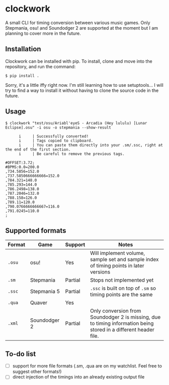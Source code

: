 # clockwork
A small CLI for timing conversion between various music games. Only Stepmania, osu! and Soundodger 2 are supported at the moment but I am planning to cover more in the future.

## Installation
Clockwork can be installed with pip. To install, clone and move into the repository, and run the command:

```console
$ pip install .
```

Sorry, it's a little iffy right now. I'm still learning how to use setuptools... I will try to find a way to install it without having to clone the source code in the future.

## Usage
```console
$ clockwork "test/osu/Ariabl'eyeS - Arcadia (Hey lululu) [Lunar Eclipse].osu" -i osu -o stepmania --show-result

      i     | Successfully converted!
      i     | Tags copied to clipboard.
      i     | You can paste them directly into your .sm/.ssc, right at the end of the first section.
      i     | Be careful to remove the previous tags.

#OFFSET:3.72;
#BPMS:0.0=200.0
,734.5856=152.0
,737.5850666666666=152.0
,784.321=148.0
,785.293=144.0
,786.2498=138.0
,787.2046=132.0
,788.158=126.0
,789.11=120.0
,790.0766666666667=116.0
,791.0245=110.0
;
```

## Supported formats

| Format | Game         | Support | Notes                                                                                                            |
|--------|--------------|---------|------------------------------------------------------------------------------------------------------------------|
| `.osu` | osu!         | Yes     | Will implement volume, sample set and sample index of timing points in later versions                            |
| `.sm`  | Stepmania    | Partial | Stops not implemented yet                                                                                        |
| `.ssc` | Stepmania 5  | Partial | `.ssc` is built on top of `.sm` so timing points are the same                                                    |
| `.qua` | Quaver       | Yes     |                                                                                                                  |
| `.xml` | Soundodger 2 | Partial | Only conversion from Soundodger 2 is missing, due to timing information being stored in a different header file. |

## To-do list
- [ ] support for more file formats (.sm, .qua are on my watchlist. Feel free to suggest other formats!)
- [ ] direct injection of the timings into an already existing output file
